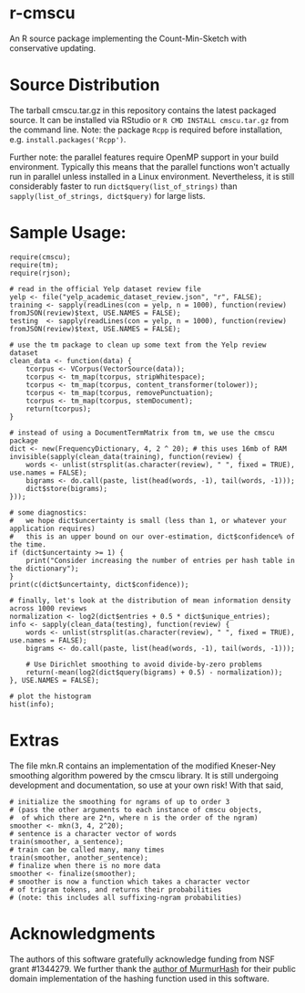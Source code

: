 # r-cmscu
An R source package implementing the Count-Min-Sketch with conservative updating.

# Source Distribution
The tarball cmscu.tar.gz in this repository contains the latest packaged source. It can be installed via RStudio or `R CMD INSTALL cmscu.tar.gz` from the command line. Note: the package `Rcpp` is required before installation, e.g. `install.packages('Rcpp')`.

Further note: the parallel features require OpenMP support in your build environment. Typically this means that the parallel functions won't actually run in parallel unless installed in a Linux environment. Nevertheless, it is still considerably faster to run `dict$query(list_of_strings)` than `sapply(list_of_strings, dict$query)` for large lists.

# Sample Usage:
	require(cmscu);
	require(tm);
	require(rjson);

	# read in the official Yelp dataset review file
	yelp <- file("yelp_academic_dataset_review.json", "r", FALSE);
	training <- sapply(readLines(con = yelp, n = 1000), function(review) fromJSON(review)$text, USE.NAMES = FALSE);
	testing  <- sapply(readLines(con = yelp, n = 1000), function(review) fromJSON(review)$text, USE.NAMES = FALSE);

	# use the tm package to clean up some text from the Yelp review dataset
	clean_data <- function(data) {
	    tcorpus <- VCorpus(VectorSource(data));
	    tcorpus <- tm_map(tcorpus, stripWhitespace);
	    tcorpus <- tm_map(tcorpus, content_transformer(tolower));
	    tcorpus <- tm_map(tcorpus, removePunctuation);
	    tcorpus <- tm_map(tcorpus, stemDocument);
	    return(tcorpus);
	}

	# instead of using a DocumentTermMatrix from tm, we use the cmscu package
	dict <- new(FrequencyDictionary, 4, 2 ^ 20); # this uses 16mb of RAM
	invisible(sapply(clean_data(training), function(review) {
	    words <- unlist(strsplit(as.character(review), " ", fixed = TRUE), use.names = FALSE);
	    bigrams <- do.call(paste, list(head(words, -1), tail(words, -1)));
	    dict$store(bigrams);
	}));

	# some diagnostics:
	#   we hope dict$uncertainty is small (less than 1, or whatever your application requires)
	#   this is an upper bound on our over-estimation, dict$confidence% of the time.
	if (dict$uncertainty >= 1) {
	    print("Consider increasing the number of entries per hash table in the dictionary");
	}
	print(c(dict$uncertainty, dict$confidence));

	# finally, let's look at the distribution of mean information density across 1000 reviews
	normalization <- log2(dict$entries + 0.5 * dict$unique_entries);
	info <- sapply(clean_data(testing), function(review) {
	    words <- unlist(strsplit(as.character(review), " ", fixed = TRUE), use.names = FALSE);
	    bigrams <- do.call(paste, list(head(words, -1), tail(words, -1)));

	    # Use Dirichlet smoothing to avoid divide-by-zero problems
	    return(-mean(log2(dict$query(bigrams) + 0.5) - normalization));
	}, USE.NAMES = FALSE);

	# plot the histogram
	hist(info);

# Extras
The file mkn.R contains an implementation of the modified Kneser-Ney smoothing algorithm powered by the cmscu library. It is still undergoing development and documentation, so use at your own risk! With that said,

	# initialize the smoothing for ngrams of up to order 3
	# (pass the other arguments to each instance of cmscu objects,
	#  of which there are 2*n, where n is the order of the ngram)
	smoother <- mkn(3, 4, 2^20);
	# sentence is a character vector of words
	train(smoother, a_sentence);
	# train can be called many, many times
	train(smoother, another_sentence);
	# finalize when there is no more data
	smoother <- finalize(smoother);
	# smoother is now a function which takes a character vector
	# of trigram tokens, and returns their probabilities
	# (note: this includes all suffixing-ngram probabilities)

# Acknowledgments
The authors of this software gratefully acknowledge funding from NSF grant #1344279. We further thank the [author of MurmurHash](https://github.com/aappleby/smhasher) for their public domain implementation of the hashing function used in this software.
